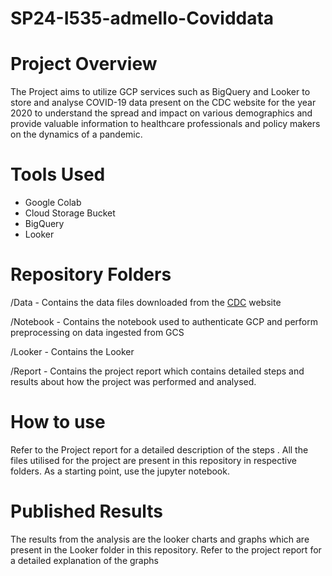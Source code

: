 # SP24-I535-admello-Coviddata

# Project Overview
The Project aims to utilize GCP services such as BigQuery and Looker to store and analyse COVID-19 data present on the CDC website for the year 2020 to understand the spread and impact on various demographics and provide valuable information to healthcare professionals and policy makers on the dynamics of a pandemic.

# Tools Used
- Google Colab
- Cloud Storage Bucket
- BigQuery
- Looker

# Repository Folders
/Data - Contains the data files downloaded from the [CDC]([url](https://data.cdc.gov/Case-Surveillance/COVID-19-Case-Surveillance-Public-Use-Data/vbim-akqf/about_data)) website

/Notebook - Contains the notebook used to authenticate GCP and perform preprocessing on data ingested from GCS

/Looker - Contains the Looker 

/Report - Contains the project report which contains detailed steps and results about how the project was performed and analysed.

# How to use
Refer to the Project report for a detailed description of the steps . All the files utilised for the project are present in this repository in respective folders. As a starting point, use the jupyter notebook.

# Published Results
The results from the analysis are the looker charts and graphs which are present in the Looker folder in this repository. Refer to the project report for a detailed explanation of the graphs
